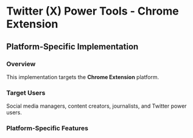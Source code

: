 # Twitter (X) Power Tools - Chrome Extension

## Platform-Specific Implementation

### Overview
This implementation targets the **Chrome Extension** platform.

### Target Users
Social media managers, content creators, journalists, and Twitter power users.

### Platform-Specific Features
